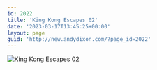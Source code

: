 ```yaml
---
id: 2022
title: 'King Kong Escapes 02'
date: '2023-03-17T13:45:25+00:00'
layout: page
guid: 'http://new.andydixon.com/?page_id=2022'
---
```


![King Kong Escapes 02](https://i0.wp.com/assets.g8x2.ldn.idrivee2-23.com/posters/King%20Kong%20Escapes%2002-1.jpg?w=1200&ssl=1 "King Kong Escapes 02")
